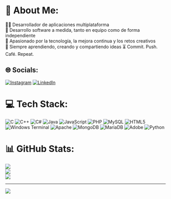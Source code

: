 # 💫 About Me:
👨‍💻 Desarrollador de aplicaciones multiplataforma <br>
💼 Desarrollo software a medida, tanto en equipo como de forma independiente <br>
🚀 Apasionado por la tecnología, la mejora continua y los retos creativos <br>
🎯 Siempre aprendiendo, creando y compartiendo ideas 
⏳ Commit. Push. Café. Repeat.


## 🌐 Socials:
[![Instagram](https://img.shields.io/badge/Instagram-%23E4405F.svg?logo=Instagram&logoColor=white)](https://instagram.com/modest.luis) 
[![LinkedIn](https://img.shields.io/badge/LinkedIn-%230077B5.svg?logo=linkedin&logoColor=white)](https://www.linkedin.com/in/modest-luis-boquera-26a1a6256)

# 💻 Tech Stack:
![C](https://img.shields.io/badge/c-%2300599C.svg?style=for-the-badge&logo=c&logoColor=white) ![C++](https://img.shields.io/badge/c++-%2300599C.svg?style=for-the-badge&logo=c%2B%2B&logoColor=white) ![C#](https://img.shields.io/badge/c%23-%23239120.svg?style=for-the-badge&logo=csharp&logoColor=white) ![Java](https://img.shields.io/badge/java-%23ED8B00.svg?style=for-the-badge&logo=openjdk&logoColor=white) ![JavaScript](https://img.shields.io/badge/javascript-%23323330.svg?style=for-the-badge&logo=javascript&logoColor=%23F7DF1E) ![PHP](https://img.shields.io/badge/php-%23777BB4.svg?style=for-the-badge&logo=php&logoColor=white) ![MySQL](https://img.shields.io/badge/mysql-4479A1.svg?style=for-the-badge&logo=mysql&logoColor=white) ![HTML5](https://img.shields.io/badge/html5-%23E34F26.svg?style=for-the-badge&logo=html5&logoColor=white) ![Windows Terminal](https://img.shields.io/badge/Windows%20Terminal-%234D4D4D.svg?style=for-the-badge&logo=windows-terminal&logoColor=white) ![Apache](https://img.shields.io/badge/apache-%23D42029.svg?style=for-the-badge&logo=apache&logoColor=white) ![MongoDB](https://img.shields.io/badge/MongoDB-%234ea94b.svg?style=for-the-badge&logo=mongodb&logoColor=white) ![MariaDB](https://img.shields.io/badge/MariaDB-003545?style=for-the-badge&logo=mariadb&logoColor=white) ![Adobe](https://img.shields.io/badge/adobe-%23FF0000.svg?style=for-the-badge&logo=adobe&logoColor=white) ![Python](https://img.shields.io/badge/python-3670A0?style=for-the-badge&logo=python&logoColor=ffdd54)
# 📊 GitHub Stats:
![](https://github-readme-stats.vercel.app/api?username=twelfetitan&theme=dark&hide_border=false&include_all_commits=true&count_private=false)<br/>
![](https://nirzak-streak-stats.vercel.app/?user=twelfetitan&theme=dark&hide_border=false)<br/>
![](https://github-readme-stats.vercel.app/api/top-langs/?username=twelfetitan&theme=dark&hide_border=false&include_all_commits=true&count_private=false&layout=compact)

---
[![](https://visitcount.itsvg.in/api?id=twelfetitan&icon=0&color=0)](https://visitcount.itsvg.in)

<!-- Proudly created with GPRM ( https://gprm.itsvg.in ) -->
